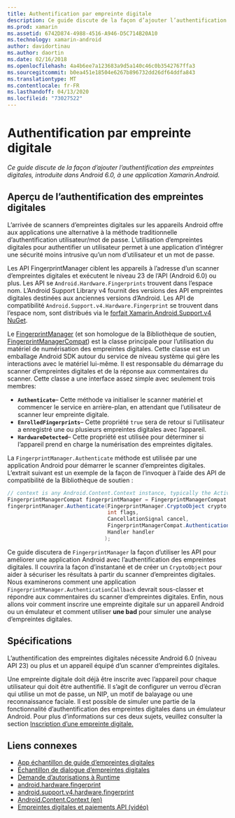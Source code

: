 ```yaml
---
title: Authentification par empreinte digitale
description: Ce guide discute de la façon d’ajouter l’authentification des empreintes digitales, introduite dans Android 6.0, à une application Xamarin.Android.
ms.prod: xamarin
ms.assetid: 6742D874-4988-4516-A946-D5C714B20A10
ms.technology: xamarin-android
author: davidortinau
ms.author: daortin
ms.date: 02/16/2018
ms.openlocfilehash: 4a4b6ee7a123683a9d5a140c46c0b3542767ffa3
ms.sourcegitcommit: b0ea451e18504e6267b896732dd26df64ddfa843
ms.translationtype: MT
ms.contentlocale: fr-FR
ms.lasthandoff: 04/13/2020
ms.locfileid: "73027522"
---
```

# <a name="fingerprint-authentication"></a>Authentification par empreinte digitale

_Ce guide discute de la façon d’ajouter l’authentification des empreintes digitales, introduite dans Android 6.0, à une application Xamarin.Android._

## <a name="fingerprint-authentication-overview"></a>Aperçu de l’authentification des empreintes digitales

L’arrivée de scanners d’empreintes digitales sur les appareils Android offre aux applications une alternative à la méthode traditionnelle d’authentification utilisateur/mot de passe. L’utilisation d’empreintes digitales pour authentifier un utilisateur permet à une application d’intégrer une sécurité moins intrusive qu’un nom d’utilisateur et un mot de passe.

Les API FingerprintManager ciblent les appareils à l’adresse d’un scanner d’empreintes digitales et exécutent le niveau 23 de l’API (Android 6.0) ou plus. Les API se `Android.Hardware.Fingerprints` trouvent dans l’espace nom. L’Android Support Library v4 fournit des versions des API empreintes digitales destinées aux anciennes versions d’Android. Les API de compatibilité `Android.Support.v4.Hardware.Fingerprint` se trouvent dans l’espace nom, sont distribués via le [forfait Xamarin.Android.Support.v4 NuGet](https://www.nuget.org/packages/Xamarin.Android.Support.v4/).

Le [FingerprintManager](https://developer.android.com/reference/android/hardware/fingerprint/FingerprintManager.html) (et son homologue de la Bibliothèque de soutien, [FingerprintManagerCompat](https://developer.android.com/reference/android/support/v4/hardware/fingerprint/FingerprintManagerCompat.html)) est la classe principale pour l’utilisation du matériel de numérisation des empreintes digitales. Cette classe est un emballage Android SDK autour du service de niveau système qui gère les interactions avec le matériel lui-même. Il est responsable du démarrage du scanner d’empreintes digitales et de la réponse aux commentaires du scanner. Cette classe a une interface assez simple avec seulement trois membres:

- **`Authenticate`**&ndash; Cette méthode va initialiser le scanner matériel et commencer le service en arrière-plan, en attendant que l’utilisateur de scanner leur empreinte digitale.
- **`EnrolledFingerprints`**&ndash; Cette propriété `true` sera de retour si l’utilisateur a enregistré une ou plusieurs empreintes digitales avec l’appareil.
- **`HardwareDetected`**&ndash; Cette propriété est utilisée pour déterminer si l’appareil prend en charge la numérisation des empreintes digitales.

La `FingerprintManager.Authenticate` méthode est utilisée par une application Android pour démarrer le scanner d’empreintes digitales. L’extrait suivant est un exemple de la façon de l’invoquer à l’aide des API de compatibilité de la Bibliothèque de soutien :

```csharp
// context is any Android.Content.Context instance, typically the Activity 
FingerprintManagerCompat fingerprintManager = FingerprintManagerCompat.From(context);
fingerprintManager.Authenticate(FingerprintManager.CryptoObject crypto,
                                int flags,
                                CancellationSignal cancel,
                                FingerprintManagerCompat.AuthenticationCallback callback,
                                Handler handler
                               );
```

Ce guide discutera de `FingerprintManager` la façon d’utiliser les API pour améliorer une application Android avec l’authentification des empreintes digitales. Il couvrira la façon d’instantané et de créer un `CryptoObject` pour aider à sécuriser les résultats à partir du scanner d’empreintes digitales. Nous examinerons comment une application `FingerprintManager.AuthenticationCallback` devrait sous-classer et répondre aux commentaires du scanner d’empreintes digitales. Enfin, nous allons voir comment inscrire une empreinte digitale sur un appareil Android ou un émulateur et comment utiliser **une bad** pour simuler une analyse d’empreintes digitales.

## <a name="requirements"></a>Spécifications

L’authentification des empreintes digitales nécessite Android 6.0 (niveau API 23) ou plus et un appareil équipé d’un scanner d’empreintes digitales. 

Une empreinte digitale doit déjà être inscrite avec l’appareil pour chaque utilisateur qui doit être authentifié. Il s’agit de configurer un verrou d’écran qui utilise un mot de passe, un NIP, un motif de balayage ou une reconnaissance faciale. Il est possible de simuler une partie de la fonctionnalité d’authentification des empreintes digitales dans un émulateur Android.  Pour plus d’informations sur ces deux sujets, veuillez consulter la section [Inscription d’une empreinte digitale.](enrolling-fingerprint.md) 

## <a name="related-links"></a>Liens connexes

- [App échantillon de guide d’empreintes digitales](https://docs.microsoft.com/samples/xamarin/monodroid-samples/fingerprintguide)
- [Échantillon de dialogue d’empreintes digitales](https://docs.microsoft.com/samples/xamarin/monodroid-samples/android-m-fingerprintdialog)
- [Demande d’autorisations à Runtime](https://developer.android.com/training/permissions/requesting.html)
- [android.hardware.fingerprint](https://developer.android.com/reference/android/hardware/fingerprint/package-summary.html)
- [android.support.v4.hardware.fingerprint](https://developer.android.com/reference/android/support/v4/hardware/fingerprint/package-summary.html)
- [Android.Content.Context (en)](xref:Android.Content.Context)
- [Empreintes digitales et paiements API (vidéo)](https://youtu.be/VOn7VrTRlA4)
